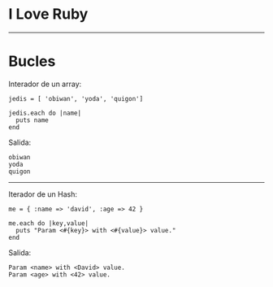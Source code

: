 
# I Love Ruby

---

# Bucles

Interador de un array:

```
jedis = [ 'obiwan', 'yoda', 'quigon']

jedis.each do |name|
  puts name
end
```

Salida:
```
obiwan
yoda
quigon
```

---

Iterador de un Hash:

```
me = { :name => 'david', :age => 42 }

me.each do |key,value|
  puts "Param <#{key}> with <#{value}> value."
end
```

Salida:

```
Param <name> with <David> value.
Param <age> with <42> value.
```
